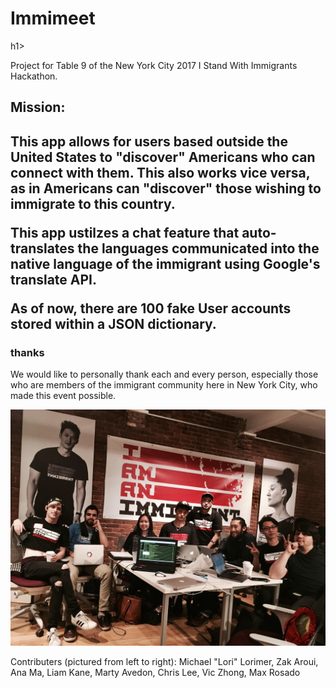 <h1>Immimeet</h1>h1>

Project for Table 9 of the New York City 2017 I Stand With Immigrants Hackathon. 


<h2>Mission:<h2>

This app allows for users based outside the United States to "discover" Americans who can connect with them. This also works vice versa, as in Americans can "discover" those wishing to immigrate to this country. 

This app ustilzes a chat feature that auto-translates the languages communicated into the native language of the immigrant using Google's translate API.

As of now, there are 100 fake User accounts stored within a JSON dictionary.

<h3>thanks</h3>

We would like to personally thank each and every person, especially those who are members of the immigrant community here in New York City, who made this event possible. 

<img width = "800" src = "https://raw.githubusercontent.com/mclorimer/iswitable9/master/Table_9.jpg">

Contributers (pictured from left to right): Michael "Lori" Lorimer, Zak Aroui, Ana Ma, Liam Kane, Marty Avedon, Chris Lee, Vic Zhong, Max Rosado
